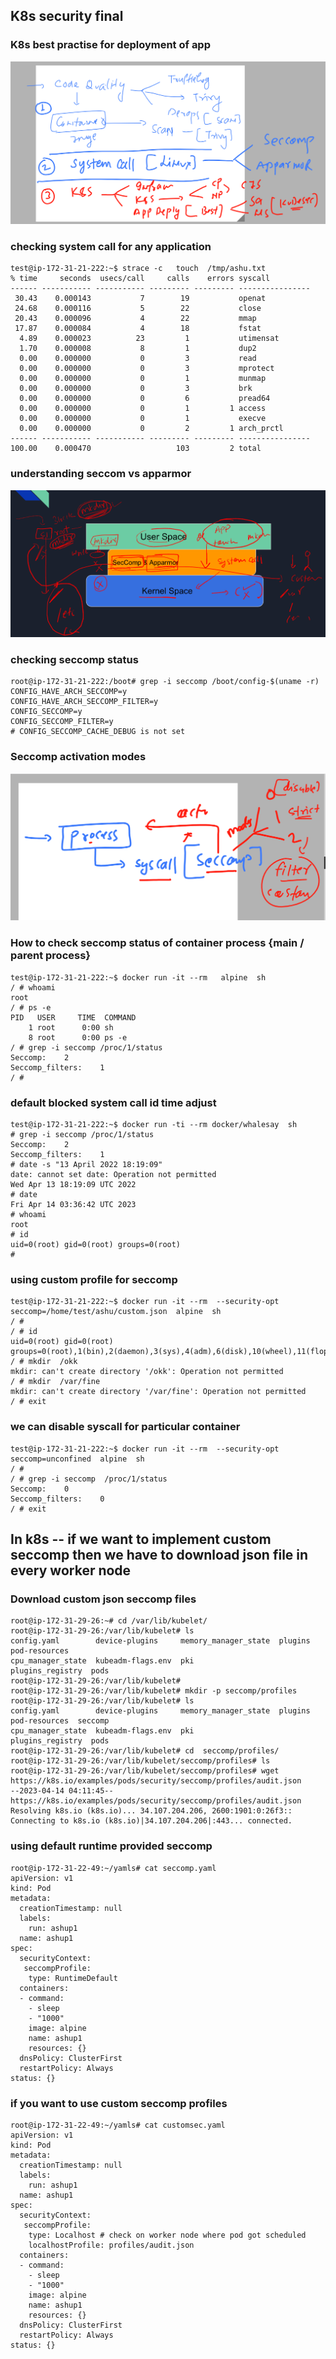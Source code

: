 ## K8s security final 

### K8s best practise for deployment of app 

<img src="sec1.png">

### checking system call for any application 

```
test@ip-172-31-21-222:~$ strace -c   touch  /tmp/ashu.txt   
% time     seconds  usecs/call     calls    errors syscall
------ ----------- ----------- --------- --------- ----------------
 30.43    0.000143           7        19           openat
 24.68    0.000116           5        22           close
 20.43    0.000096           4        22           mmap
 17.87    0.000084           4        18           fstat
  4.89    0.000023          23         1           utimensat
  1.70    0.000008           8         1           dup2
  0.00    0.000000           0         3           read
  0.00    0.000000           0         3           mprotect
  0.00    0.000000           0         1           munmap
  0.00    0.000000           0         3           brk
  0.00    0.000000           0         6           pread64
  0.00    0.000000           0         1         1 access
  0.00    0.000000           0         1           execve
  0.00    0.000000           0         2         1 arch_prctl
------ ----------- ----------- --------- --------- ----------------
100.00    0.000470                   103         2 total
```


### understanding seccom vs apparmor 

<img src="s.png">

### checking seccomp  status 

```
root@ip-172-31-21-222:/boot# grep -i seccomp /boot/config-$(uname -r)
CONFIG_HAVE_ARCH_SECCOMP=y
CONFIG_HAVE_ARCH_SECCOMP_FILTER=y
CONFIG_SECCOMP=y
CONFIG_SECCOMP_FILTER=y
# CONFIG_SECCOMP_CACHE_DEBUG is not set

```

### Seccomp activation modes 

<img src="modes.png">

### How to check seccomp status of container process {main / parent process}

```
test@ip-172-31-21-222:~$ docker run -it --rm   alpine  sh 
/ # whoami
root
/ # ps -e
PID   USER     TIME  COMMAND
    1 root      0:00 sh
    8 root      0:00 ps -e
/ # grep -i seccomp /proc/1/status 
Seccomp:	2
Seccomp_filters:	1
/ # 

```

### default blocked system call id time adjust 

```
test@ip-172-31-21-222:~$ docker run -ti --rm docker/whalesay  sh 
# grep -i seccomp /proc/1/status
Seccomp:	2
Seccomp_filters:	1
# date -s "13 April 2022 18:19:09"                    
date: cannot set date: Operation not permitted
Wed Apr 13 18:19:09 UTC 2022
# date
Fri Apr 14 03:36:42 UTC 2023
# whoami
root
# id
uid=0(root) gid=0(root) groups=0(root)
# 

```

### using custom profile for seccomp 

```
test@ip-172-31-21-222:~$ docker run -it --rm  --security-opt seccomp=/home/test/ashu/custom.json  alpine  sh 
/ # 
/ # id
uid=0(root) gid=0(root) groups=0(root),1(bin),2(daemon),3(sys),4(adm),6(disk),10(wheel),11(floppy),20(dialout),26(tape),27(video)
/ # mkdir  /okk
mkdir: can't create directory '/okk': Operation not permitted
/ # mkdir  /var/fine
mkdir: can't create directory '/var/fine': Operation not permitted
/ # exit

```

### we can disable syscall for particular container 

```
test@ip-172-31-21-222:~$ docker run -it --rm  --security-opt seccomp=unconfined  alpine  sh 
/ # 
/ # grep -i seccomp  /proc/1/status 
Seccomp:	0
Seccomp_filters:	0
/ # exit

```

## In k8s -- if we want to implement custom seccomp then we have to download json file in every worker node 

### Download custom json seccomp files 

```
root@ip-172-31-29-26:~# cd /var/lib/kubelet/
root@ip-172-31-29-26:/var/lib/kubelet# ls
config.yaml        device-plugins     memory_manager_state  plugins           pod-resources
cpu_manager_state  kubeadm-flags.env  pki                   plugins_registry  pods
root@ip-172-31-29-26:/var/lib/kubelet# 
root@ip-172-31-29-26:/var/lib/kubelet# mkdir -p seccomp/profiles
root@ip-172-31-29-26:/var/lib/kubelet# ls
config.yaml        device-plugins     memory_manager_state  plugins           pod-resources  seccomp
cpu_manager_state  kubeadm-flags.env  pki                   plugins_registry  pods
root@ip-172-31-29-26:/var/lib/kubelet# cd  seccomp/profiles/
root@ip-172-31-29-26:/var/lib/kubelet/seccomp/profiles# ls
root@ip-172-31-29-26:/var/lib/kubelet/seccomp/profiles# wget https://k8s.io/examples/pods/security/seccomp/profiles/audit.json
--2023-04-14 04:11:45--  https://k8s.io/examples/pods/security/seccomp/profiles/audit.json
Resolving k8s.io (k8s.io)... 34.107.204.206, 2600:1901:0:26f3::
Connecting to k8s.io (k8s.io)|34.107.204.206|:443... connected.
```

### using default runtime provided seccomp 

```
root@ip-172-31-22-49:~/yamls# cat seccomp.yaml 
apiVersion: v1
kind: Pod
metadata:
  creationTimestamp: null
  labels:
    run: ashup1
  name: ashup1
spec:
  securityContext:
   seccompProfile:
    type: RuntimeDefault
  containers:
  - command:
    - sleep
    - "1000"
    image: alpine
    name: ashup1
    resources: {}
  dnsPolicy: ClusterFirst
  restartPolicy: Always
status: {}

```

### if you want to use custom seccomp profiles 

```
root@ip-172-31-22-49:~/yamls# cat customsec.yaml 
apiVersion: v1
kind: Pod
metadata:
  creationTimestamp: null
  labels:
    run: ashup1
  name: ashup1
spec:
  securityContext:
   seccompProfile:
    type: Localhost # check on worker node where pod got scheduled 
    localhostProfile: profiles/audit.json 
  containers:
  - command:
    - sleep
    - "1000"
    image: alpine
    name: ashup1
    resources: {}
  dnsPolicy: ClusterFirst
  restartPolicy: Always
status: {}

```




